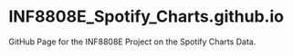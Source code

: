 # INF8808E_Spotify_Charts.github.io
GitHub Page for the INF8808E Project on the Spotify Charts Data.
